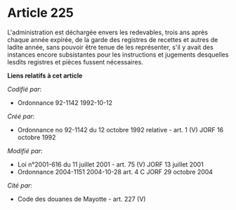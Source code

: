 # Article 225

L'administration est déchargée envers les redevables, trois ans après chaque année expirée, de la garde des registres de
recettes et autres de ladite année, sans pouvoir être tenue de les représenter, s'il y avait des instances encore
subsistantes pour les instructions et jugements desquelles lesdits registres et pièces fussent nécessaires.

**Liens relatifs à cet article**

_Codifié par_:

  - Ordonnance 92-1142 1992-10-12

_Créé par_:

  - Ordonnance no 92-1142 du 12 octobre 1992 relative  - art. 1 (V) JORF 16 octobre 1992

_Modifié par_:

  - Loi n°2001-616 du 11 juillet 2001 - art. 75 (V) JORF 13 juillet 2001
  - Ordonnance 2004-1151 2004-10-28 art. 4 C JORF 29 octobre 2004

_Cité par_:

  - Code des douanes de Mayotte - art. 227 (V)
